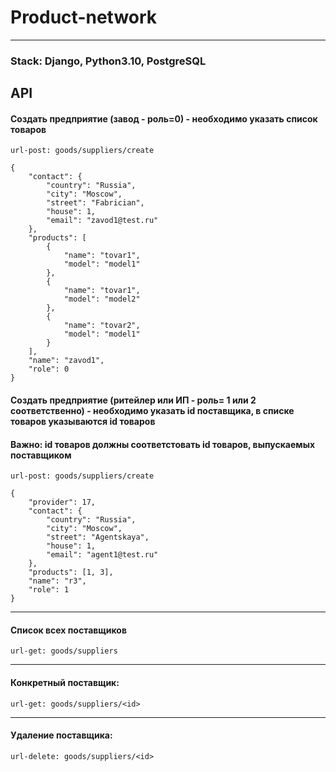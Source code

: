 # Product-network

<hr>

### Stack: Django, Python3.10, PostgreSQL

## API
#### Создать предприятие (завод - роль=0) - необходимо указать список товаров
```
url-post: goods/suppliers/create

{
    "contact": {
        "country": "Russia",
        "city": "Moscow",
        "street": "Fabrician",
        "house": 1,
        "email": "zavod1@test.ru"
    },
    "products": [
        {
            "name": "tovar1",
            "model": "model1"
        },
        {
            "name": "tovar1",
            "model": "model2"
        },
        {
            "name": "tovar2",
            "model": "model1"
        }
    ],
    "name": "zavod1",
    "role": 0
}
```

#### Создать предприятие (ритейлер или ИП - роль= 1 или 2 соответственно) - необходимо указать id поставщика, в списке товаров указываются id товаров
#### Важно: id товаров должны соответстовать id товаров, выпускаемых поставщиком 
```
url-post: goods/suppliers/create

{
    "provider": 17,
    "contact": {
        "country": "Russia",
        "city": "Moscow",
        "street": "Agentskaya",
        "house": 1,
        "email": "agent1@test.ru"
    },
    "products": [1, 3],
    "name": "r3",
    "role": 1
}
```
<hr />

#### Список всех поставщиков
```
url-get: goods/suppliers
```
<hr />


#### Конкретный поставщик:
```
url-get: goods/suppliers/<id>
```
<hr />


#### Удаление поставщика:
```
url-delete: goods/suppliers/<id>
```
